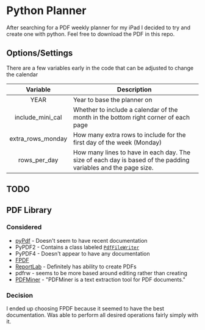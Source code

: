 # Python Planner

After searching for a PDF weekly planner for my iPad I decided to try and create one with python. 
Feel free to download the PDF in this repo.

## Options/Settings
There are a few variables early in the code that can be adjusted to change the calendar

|     Variable      | Description                                                                                                   |
|:-----------------:|---------------------------------------------------------------------------------------------------------------|
|       YEAR        | Year to base the planner on                                                                                   |
| include_mini_cal  | Whether to include a calendar of the month in the bottom right corner of each page                            |
| extra_rows_monday | How many extra rows to include for the first day of the week (Monday)                                         |
|   rows_per_day    | How many lines to have in each day. The size of each day is based of the padding variables and the page size. |

## TODO

## PDF Library

### Considered
- [pyPdf](http://pybrary.net/pyPdf/pythondoc-pyPdf.pdf.html) - Doesn't seem to have recent documentation 
- PyPDF2 - Contains a class labeled [`PdfFileWriter`](https://pythonhosted.org/PyPDF2/PdfFileWriter.html)
- PyPDF4 - Doesn't appear to have any documentation
- [FPDF](https://pyfpdf.readthedocs.io/en/latest/)
- [ReportLab](https://www.reportlab.com/docs/reportlab-userguide.pdf) - Definitely has ability to create PDFs
- pdfrw - seems to be more based around editing rather than creating
- [PDFMiner](https://pypi.org/project/pdfminer/) - "PDFMiner is a text extraction tool for PDF documents." 

### Decision
I ended up choosing FPDF because it seemed to have the best documentation. 
Was able to perform all desired operations fairly simply with it.